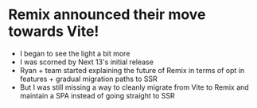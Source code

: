 # Remix announced their move towards Vite! 

- I began to see the light a bit more
- I was scorned by Next 13's initial release
- Ryan + team started explaining the future of Remix in terms of opt in features + gradual migration paths to SSR
- But I was still missing a way to cleanly migrate from Vite to Remix and maintain a SPA instead of going straight to SSR